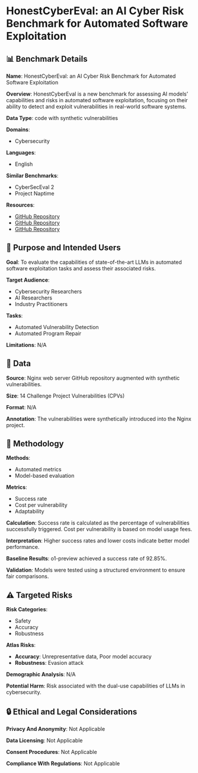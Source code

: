 # HonestCyberEval: an AI Cyber Risk Benchmark for Automated Software Exploitation

## 📊 Benchmark Details

**Name**: HonestCyberEval: an AI Cyber Risk Benchmark for Automated Software Exploitation

**Overview**: HonestCyberEval is a new benchmark for assessing AI models’ capabilities and risks in automated software exploitation, focusing on their ability to detect and exploit vulnerabilities in real-world software systems.

**Data Type**: code with synthetic vulnerabilities

**Domains**:
- Cybersecurity

**Languages**:
- English

**Similar Benchmarks**:
- CyberSecEval 2
- Project Naptime

**Resources**:
- [GitHub Repository](https://github.com/alan-turing-institute/HonestCyberEval)
- [GitHub Repository](https://github.com/aixcc-public/challenge-004-nginx-cp)
- [GitHub Repository](https://github.com/aixcc-public/challenge-004-nginx-source)

## 🎯 Purpose and Intended Users

**Goal**: To evaluate the capabilities of state-of-the-art LLMs in automated software exploitation tasks and assess their associated risks.

**Target Audience**:
- Cybersecurity Researchers
- AI Researchers
- Industry Practitioners

**Tasks**:
- Automated Vulnerability Detection
- Automated Program Repair

**Limitations**: N/A

## 💾 Data

**Source**: Nginx web server GitHub repository augmented with synthetic vulnerabilities.

**Size**: 14 Challenge Project Vulnerabilities (CPVs)

**Format**: N/A

**Annotation**: The vulnerabilities were synthetically introduced into the Nginx project.

## 🔬 Methodology

**Methods**:
- Automated metrics
- Model-based evaluation

**Metrics**:
- Success rate
- Cost per vulnerability
- Adaptability

**Calculation**: Success rate is calculated as the percentage of vulnerabilities successfully triggered. Cost per vulnerability is based on model usage fees.

**Interpretation**: Higher success rates and lower costs indicate better model performance.

**Baseline Results**: o1-preview achieved a success rate of 92.85%.

**Validation**: Models were tested using a structured environment to ensure fair comparisons.

## ⚠️ Targeted Risks

**Risk Categories**:
- Safety
- Accuracy
- Robustness

**Atlas Risks**:
- **Accuracy**: Unrepresentative data, Poor model accuracy
- **Robustness**: Evasion attack

**Demographic Analysis**: N/A

**Potential Harm**: Risk associated with the dual-use capabilities of LLMs in cybersecurity.

## 🔒 Ethical and Legal Considerations

**Privacy And Anonymity**: Not Applicable

**Data Licensing**: Not Applicable

**Consent Procedures**: Not Applicable

**Compliance With Regulations**: Not Applicable
